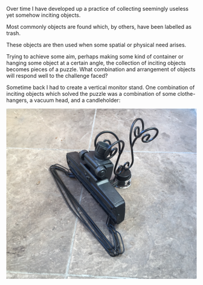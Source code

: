 Over time I have developed up a practice of collecting seemingly useless yet somehow inciting objects.

Most commonly objects are found which, by others, have been labelled as trash.

These objects are then used when some spatial or physical need arises.

Trying to achieve some aim, perhaps making some kind of container or hanging some object at a certain angle, the collection of inciting objects becomes pieces of a puzzle. What combination and arrangement of objects will respond well to the challenge faced?

Sometime back I had to create a vertical monitor stand. One combination of inciting objects which solved the puzzle was a combination of some clothe-hangers, a vacuum head, and a candleholder:

![a stand allowing monitors to stand vertically](img/monitor_holder.jpg)


